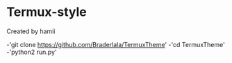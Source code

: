 # Termux-style
Created by hamii

-'git clone https://github.com/Braderlala/TermuxTheme'
-'cd TermuxTheme'
-'python2 run.py'
